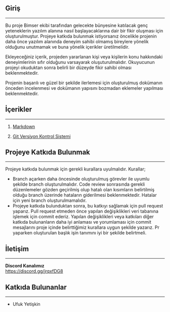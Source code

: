 ## Giriş

---

Bu proje Bimser ekibi tarafından gelecekte bünyesine katılacak genç yeteneklerin yazılım alanına nasıl başlayacaklarına dair bir fikir oluşması için oluşturulmuştur. Projeye katkıda bulunmak istiyorsanız öncelikle projenin daha önce yazılım alanında deneyim sahibi olmamış bireylere yönelik olduğunu unutmamak ve buna yönelik içerikler üretilmelidir. 

Ekleyeceğiniz içerik, projeden yararlanan kişi veya kişilerin konu hakkındaki deneyimlerinin sıfır olduğunu varsayarak oluşuturulmalıdır. Okuyucunun projeyi okuduktan sonra belirli bir düzeyde fikir sahibi olması beklenmektedir. 

Projenin başarılı ve güzel bir şekilde ilerlemesi için oluşturulmuş dokümanın önceden incelenmesi ve dokümanın yapısını bozmadan eklemeler yapılması beklenmektedir.


## İçerikler

---


1. [Markdown](/Markdown.md#markdown-head)

2. [Git Versiyon Kontrol Sistemi](/Git-Versiyon-Kontrol.md#git-versiyon-kontrol)


## Projeye Katkıda Bulunmak
---


 
 Projeye katkıda bulunmak için gerekli kurallara uyulmalıdır. Kurallar;
 -  Branch açarken daha öncesinde oluşturulmuş görevler ile uyumlu şekilde branch oluşturulmalıdır. Code review sonrasında gerekli düzenlemeler gözden geçirilmiş olup hatalı olan kısımların belirtilmiş olduğu branch üzerinde hataların giderilmesi beklenmektedir. Hatalar için yeni branch oluşturulmamalıdır.
 -   Projeye katkıda bulunduktan sonra, bu katkıyı sağlamak için pull request yaparız. Pull request etmeden önce yapılan değişiklikleri veri tabanına işlemek için commit ederiz. Yapılan değişiklikleri veya katkıları diğer katkıda bulunanların daha iyi anlaması ve yorumlaması için commit mesajlarını proje içinde belirttiğimiz kurallara uygun şekilde yazarız. Pr yaparken oluşturulan başlık işin tanımını iyi bir şekilde belirtmeli. 



## İletişim
---

**Discord Kanalımız** <br>
https://discord.gg/jrqxfDG8

## Katkıda Bulunanlar
---

- Ufuk Yetişkin


